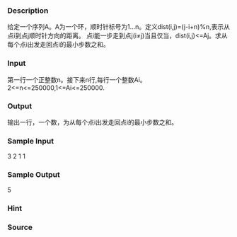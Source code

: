 
### Description
给定一个序列A。A为一个环，顺时针标号为1…n。定义dist(i,j)=(j-i+n)%n,表示从点i到点j顺时针方向的距离。
点i能一步走到点j(i≠j)当且仅当，dist(i,j)<=Aj。求从每个点i出发走回点i的最小步数之和。
### Input

第一行一个正整数n。接下来n行,每行一个整数Ai。
2<=n<=250000,1<=Ai<=250000.

### Output
输出一行，一个数，为从每个点i出发走回点i的最小步数之和。
### Sample Input
3
2 
1 
1
### Sample Output
5
### Hint

### Source
